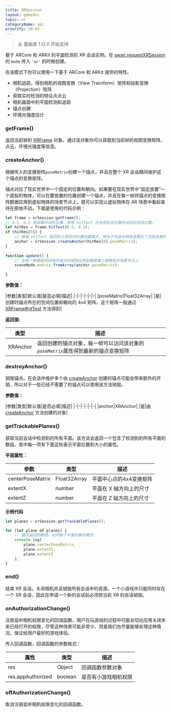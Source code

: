 ```yaml
---
title: XRSession
layout: gamedoc
topic: xr
categoryName: api
priority: 10-03
---
```


> 从 基础库 1.12.0 开始支持

基于 ARCore 和 ARKit 的平面检测的 XR 会话实例。在 [swan.requestXRSession](/game/api/xr/requestXRSession/) 的 `mode` 传入 `'ar'` 的时候创建。

在该模式下你可以使用一下基于 ARCore 和 ARKit 提供的特性。

+ 相机追踪，得到相机的视图变换（View Trasnform）矩阵和投影变换（Projection）矩阵
+ 获取实时检测的特征点点云
+ 相机画面中的平面检测和追踪
+ 锚点创建
+ 环境光强度估计

<!--
### getCameraVideo()

使用方法参考 [DuXRSessionFaceMode#getCameraVideo](/game/api/xr/DuXRSessionFaceMode/#getCameraVideo)

**返回的 Video 对象属性**

|属性|类型|描述|
|-|-|-|
|width|number|相机宽度，一般为 720|
|height|number|相机高度，一般为 1280|
|videoWidth|number|同 width|
|videoHeight|number|同 height|
-->

### getFrame()

返回当前帧的 [XRFrame](/game/api/xr/XRFrame/) 对象。通过该对象你可以获取到当前帧的视图变换矩阵，点云，环境光强度等信息。

### createAnchor()

根据传入的变换矩阵`poseMatrix`创建一个锚点，并且在整个 XR 会话期间维护这个锚点的变换矩阵。

锚点对应了现实世界中一个固定的位置和朝向。如果要在现实世界中“固定放置”一个虚拟的物体，可以在要放置的位置创建一个锚点，并且在每一帧将锚点的变换矩阵数据应用到虚拟物体的场景节点上。就可以实现让虚拟物体在 AR 场景中看起来待在原地不动。下面是使用的代码示例：

```js
let frame = xrSession.getFrame();
// 0.5, 0.5 是屏幕中间的位置，使用 hitTest 方法得到该位置所对应的空间位置。
let hitRes = frame.hitTest(0.5, 0.5);
if (hitRes[0]) {
    // 根据 hitTest 返回的三维空间位置创建锚点，相当于将虚拟物体放置在了当前屏幕中间对应的现实世界中的位置
    anchor = xrSession.createAnchor(hitRes[0].poseMatrix);
}
...
function update() {
    // 在每一帧更新的时候将锚点的矩阵应用到被放置三维模型的场景节点上
    sceneNode.matrix.fromArray(anchor.poseMatrix);
    ...
}
```

**参数值：**

|参数|类型|默认值|是否必填|描述|
|-|-|-|-|-|-|
|poseMatrix|Float32Array| |是|创建时锚点所在的空间位置和朝向的 4x4 矩阵，这个矩阵一般通过 [XRFrame#hitTest](/game/api/xr/XRFrame/#hitTest) 方法得到|

**返回值:**

|类型|描述|
|-|-|
|XRAnchor|返回创建的锚点对象，每一帧可以访问该对象的`poseMatrix`属性得到最新的锚点变换矩阵|

### destroyAnchor()

销毁锚点。在会话中维护多个由 [createAnchor](/game/api/xr/XRSession/#createAnchor) 创建的锚点可能会带来额外的开销，所以对于一些已经不需要了的锚点可以使用该方法销毁。

**参数值：**

|参数|类型|默认值|是否必填|描述|
|-|-|-|-|-|-|
|anchor|XRAnchor| |是|由 [createAnchor](/game/api/xr/XRSession/#createAnchor) 方法创建的对象|

### getTrackablePlanes()

获取当前会话中检测到的所有平面。该方法会返回一个包含了检测到的所有平面的数组，其中每一项有下面这些表示平面位置和大小的属性。

**平面属性：**

|参数|类型|描述|
|-|-|-|
|centerPoseMatrix|Float32Array|平面中心点的4x4变换矩阵|
|extentX|number|平面在 X 轴方向上的尺寸|
|extentZ|number|平面在 Z 轴方向上的尺寸|

**示例代码**

```js
let planes = xrSession.getTrackablePlanes();

for (let plane of planes) {
    // 遍历返回的数组，访问每个平面对象的属性
    console.log(
        plane.centerPoseMatrix,
        plane.extentX,
        plane.extentZ
    );
}
```



### end()

结束 XR 会话，关闭相机并且销毁所有会话中的资源。一个小游戏中只能同时存在一个 XR 会话，因此在申请一个新的会话前必须把当前 XR 的会话销毁。


### onAuthorizationChange()

注册监听相机权限变化的回调函数，用户在玩游戏的过程中可能会切出应用关闭本来已经打开的权限，尽管这种场景可能非常少，但是我们也尽量能够处理这种情况，保证给用户最好的游戏体验。

传入回调函数，回调函数的参数格式：

|属性|类型|描述|
|-|-|-|
|res|Object|回调函数参数对象|
|res.appAuthorized|boolean|是否有小游戏相机权限|

### offAuthorizationChange()

取消注册监听相机权限变化的回调函数。